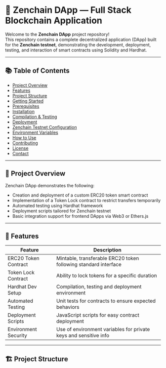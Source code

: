 # 🚀 Zenchain DApp — Full Stack Blockchain Application

Welcome to the **Zenchain DApp** project repository!  
This repository contains a complete decentralized application (DApp) built for the **Zenchain testnet**, demonstrating the development, deployment, testing, and interaction of smart contracts using Solidity and Hardhat.

---

## 📚 Table of Contents

- [Project Overview](#project-overview)  
- [Features](#features)  
- [Project Structure](#project-structure)  
- [Getting Started](#getting-started)  
- [Prerequisites](#prerequisites)  
- [Installation](#installation)  
- [Compilation & Testing](#compilation--testing)  
- [Deployment](#deployment)  
- [Zenchain Testnet Configuration](#zenchain-testnet-configuration)  
- [Environment Variables](#environment-variables)  
- [How to Use](#how-to-use)  
- [Contributing](#contributing)  
- [License](#license)  
- [Contact](#contact)

---

## 📌 Project Overview

Zenchain DApp demonstrates the following:

- Creation and deployment of a custom ERC20 token smart contract  
- Implementation of a Token Lock contract to restrict transfers temporarily  
- Automated testing using Hardhat framework  
- Deployment scripts tailored for Zenchain testnet  
- Basic integration support for frontend DApps via Web3 or Ethers.js

---

## 🌟 Features

| Feature                | Description                                                      |
|------------------------|------------------------------------------------------------------|
| ERC20 Token Contract   | Mintable, transferable ERC20 token following standard interface  |
| Token Lock Contract    | Ability to lock tokens for a specific duration                   |
| Hardhat Dev Setup     | Compilation, testing and deployment environment                   |
| Automated Testing     | Unit tests for contracts to ensure expected behaviors             |
| Deployment Scripts    | JavaScript scripts for easy contract deployment                   |
| Environment Security  | Use of environment variables for private keys and sensitive info |

---

## 🏗️ Project Structure
